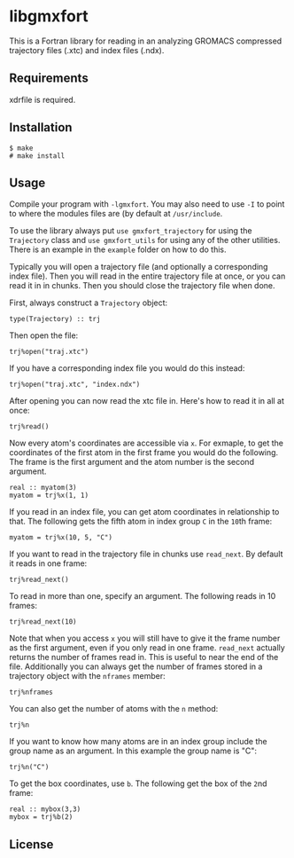 # libgmxfort

This is a Fortran library for reading in an analyzing GROMACS compressed
trajectory files (.xtc) and index files (.ndx). 

## Requirements

xdrfile is required.

## Installation

    $ make
    # make install

## Usage

Compile your program with `-lgmxfort`. You may also need to use `-I` to point to
where the modules files are (by default at `/usr/include`.

To use the library always put `use gmxfort_trajectory` for using the
`Trajectory` class and `use gmxfort_utils` for using any of the other utilities.
There is an example in the `example` folder on how to do this.

Typically you will open a trajectory file (and optionally a corresponding index
file). Then you will read in the entire trajectory file at once, or you can read
it in in chunks. Then you should close the trajectory file when done.

First, always construct a `Trajectory` object:

    type(Trajectory) :: trj

Then open the file:

    trj%open("traj.xtc")

If you have a corresponding index file you would do this instead:

    trj%open("traj.xtc", "index.ndx")

After opening you can now read the xtc file in. Here's how to read it in all at
once:

    trj%read()

Now every atom's coordinates are accessible via `x`. For exmaple, to get the
coordinates of the first atom in the first frame you would do the following. The
frame is the first argument and the atom number is the second argument. 

    real :: myatom(3)
    myatom = trj%x(1, 1)

If you read in an index file, you can get atom coordinates in relationship to
that. The following gets the fifth atom in index group `C` in the `10`th frame:

    myatom = trj%x(10, 5, "C")

If you want to read in the trajectory file in chunks use `read_next`. By default
it reads in one frame:

    trj%read_next()

To read in more than one, specify an argument. The following reads in 10 frames:

    trj%read_next(10)

Note that when you access `x` you will still have to give it the frame number as
the first argument, even if you only read in one frame. `read_next` actually
returns the number of frames read in. This is useful to near the end of the
file. Additionally you can always get the number of frames stored in a
trajectory object with the `nframes` member:

    trj%nframes

You can also get the number of atoms with the `n` method:

    trj%n

If you want to know how many atoms are in an index group include the group name
as an argument. In this example the group name is "C":

    trj%n("C")

To get the box coordinates, use `b`. The following get the box of the `2`nd
frame:

    real :: mybox(3,3)
    mybox = trj%b(2)

## License
